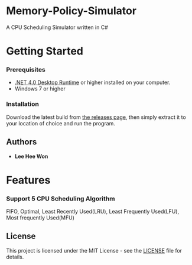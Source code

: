 # Memory-Policy-Simulator
 A CPU Scheduling Simulator written in C#

# Getting Started

### Prerequisites
- [.NET 4.0 Desktop Runtime](https://dotnet.microsoft.com/download/dotnet-framework/net40) or higher installed on your computer.
- Windows 7 or higher

### Installation

Download the latest build from [the releases page](https://github.com/ImMoa/Quoridor/releases), then simply extract it to your location of choice and run the program.

## Authors

* **Lee Hee Won**


# Features

### Support 5 CPU Scheduling Algorithm

FIFO, Optimal, Least Recently Used(LRU), Least Frequently Used(LFU), Most frequently Used(MFU)

## License

This project is licensed under the MIT License - see the [LICENSE](LICENSE) file for details.
